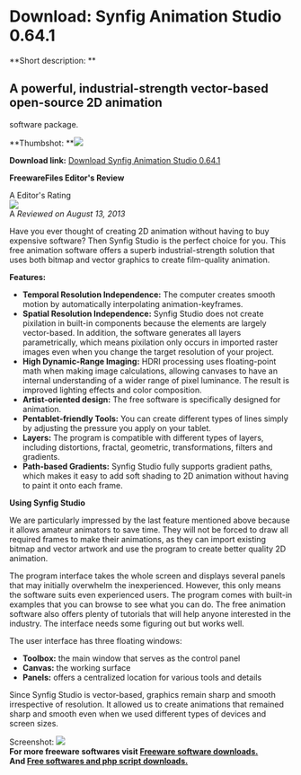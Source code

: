 # Download: Synfig Animation Studio 0.64.1

**Short description: **

## A powerful, industrial-strength vector-based open-source 2D animation
software package.

  
**Thumbshot: **![](http://www.freewarefiles.com/screenshot/synfig_md.jpg)   
  
**Download link:** [Download Synfig Animation Studio 0.64.1](http://freesoftwares.boysofts.com/Synfig-Animation-Studio_program_56834.html)  
  

**FreewareFiles Editor's Review**  
  

A Editor's Rating  
![](http://www.freewarefiles.com/images/rating/5.gif)  
A _Reviewed on August 13, 2013_  
  
Have you ever thought of creating 2D animation without having to buy expensive
software? Then Synfig Studio is the perfect choice for you. This free
animation software offers a superb industrial-strength solution that uses both
bitmap and vector graphics to create film-quality animation.

**Features:**

  * **Temporal Resolution Independence:** The computer creates smooth motion by automatically interpolating animation-keyframes. 
  * **Spatial Resolution Independence:** Synfig Studio does not create pixilation in built-in components because the elements are largely vector-based. In addition, the software generates all layers parametrically, which means pixilation only occurs in imported raster images even when you change the target resolution of your project. 
  * **High Dynamic-Range Imaging:** HDRI processing uses floating-point math when making image calculations, allowing canvases to have an internal understanding of a wider range of pixel luminance. The result is improved lighting effects and color composition. 
  * **Artist-oriented design:** The free software is specifically designed for animation. 
  * **Pentablet-friendly Tools:** You can create different types of lines simply by adjusting the pressure you apply on your tablet. 
  * **Layers:** The program is compatible with different types of layers, including distortions, fractal, geometric, transformations, filters and gradients. 
  * **Path-based Gradients:** Synfig Studio fully supports gradient paths, which makes it easy to add soft shading to 2D animation without having to paint it onto each frame. 

**Using Synfig Studio**

We are particularly impressed by the last feature mentioned above because it
allows amateur animators to save time. They will not be forced to draw all
required frames to make their animations, as they can import existing bitmap
and vector artwork and use the program to create better quality 2D animation.

The program interface takes the whole screen and displays several panels that
may initially overwhelm the inexperienced. However, this only means the
software suits even experienced users. The program comes with built-in
examples that you can browse to see what you can do. The free animation
software also offers plenty of tutorials that will help anyone interested in
the industry. The interface needs some figuring out but works well.

The user interface has three floating windows:

  * **Toolbox:** the main window that serves as the control panel 
  * **Canvas:** the working surface 
  * **Panels:** offers a centralized location for various tools and details 

Since Synfig Studio is vector-based, graphics remain sharp and smooth
irrespective of resolution. It allowed us to create animations that remained
sharp and smooth even when we used different types of devices and screen
sizes.

  
  
Screenshot: ![](http://www.freewarefiles.com/screenshot/synfig.jpg)  
**For more freeware softwares visit [Freeware software downloads.](http://freesoftwares.boysofts.com/)**   
**And [Free softwares and php script downloads.](http://www.boysofts.com/)**

